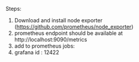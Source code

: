 Steps:

1. Download and install node exporter (https://github.com/prometheus/node_exporter)
2. prometheus endpoint should be available at http://localhost:9090/metrics
3. add to prometheus jobs:
4. grafana id : 12422